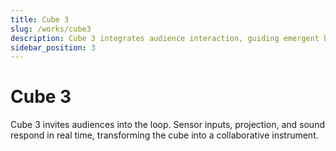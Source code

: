 ```yaml
---
title: Cube 3
slug: /works/cube3
description: Cube 3 integrates audience interaction, guiding emergent behaviors within a sculptural installation.
sidebar_position: 3
---
```


# Cube 3

Cube 3 invites audiences into the loop. Sensor inputs, projection, and sound respond in real time, transforming the cube into a collaborative instrument.
